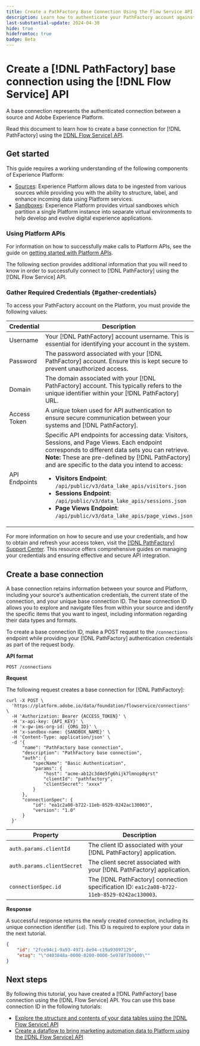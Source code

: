```yaml
---
title: Create a PathFactory Base Connection Using the Flow Service API
description: Learn how to authenticate your PathFactory account against Experience Platform using the Flow Service API.
last-substantial-update: 2024-04-30
hide: true
hidefromtoc: true
badge: Beta 
---
```

# Create a [!DNL PathFactory] base connection using the [!DNL Flow Service] API

A base connection represents the authenticated connection between a source and Adobe Experience Platform.

Read this document to learn how to create a base connection for [!DNL PathFactory] using the [[!DNL Flow Service] API](<https://www.adobe.io/experience-platform-apis/references/flow-service/>).

## Get started

This guide requires a working understanding of the following components of Experience Platform:

* [Sources](../../../../home.md): Experience Platform allows data to be ingested from various sources while providing you with the ability to structure, label, and enhance incoming data using Platform services.
* [Sandboxes](../../../../../sandboxes/home.md): Experience Platform provides virtual sandboxes which partition a single Platform instance into separate virtual environments to help develop and evolve digital experience applications.

### Using Platform APIs

For information on how to successfully make calls to Platform APIs, see the guide on [getting started with Platform APIs](../../../../../landing/api-guide.md).

The following section provides additional information that you will need to know in order to successfully connect to [!DNL PathFactory] using the [!DNL Flow Service] API.

### Gather Required Credentials {#gather-credentials}

To access your PathFactory account on the Platform, you must provide the following values:

| Credential | Description |
| ---------- | ----------- |
| Username | Your [!DNL PathFactory] account username. This is essential for identifying your account in the system. |
| Password | The password associated with your [!DNL PathFactory] account. Ensure this is kept secure to prevent unauthorized access. |
| Domain | The domain associated with your [!DNL PathFactory] account. This typically refers to the unique identifier within your [!DNL PathFactory] URL. |
| Access Token | A unique token used for API authentication to ensure secure communication between your systems and [!DNL PathFactory]. |
| API Endpoints | Specific API endpoints for accessing data: Visitors, Sessions, and Page Views. Each endpoint corresponds to different data sets you can retrieve. **Note:** These are pre-defined by [!DNL PathFactory] and are specific to the data you intend to access: <ul><li>**Visitors Endpoint**: `/api/public/v3/data_lake_apis/visitors.json`</li><li>**Sessions Endpoint**: `/api/public/v3/data_lake_apis/sessions.json`</li><li>**Page Views Endpoint**: `/api/public/v3/data_lake_apis/page_views.json`</li></ul> |

For more information on how to secure and use your credentials, and how to obtain and refresh your access token, visit the [[!DNL PathFactory] Support Center](https://support.pathfactory.com/categories/adobe/). This resource offers comprehensive guides on managing your credentials and ensuring effective and secure API integration.

## Create a base connection

A base connection retains information between your source and Platform, including your source's authentication credentials, the current state of the connection, and your unique base connection ID. The base connection ID allows you to explore and navigate files from within your source and identify the specific items that you want to ingest, including information regarding their data types and formats.

To create a base connection ID, make a POST request to the `/connections` endpoint while providing your [!DNL PathFactory] authentication credentials as part of the request body.

**API format**

```https
POST /connections
```

**Request**

The following request creates a base connection for [!DNL PathFactory]:

```shell
curl -X POST \
  'https://platform.adobe.io/data/foundation/flowservice/connections' \
  -H 'Authorization: Bearer {ACCESS_TOKEN}' \
  -H 'x-api-key: {API_KEY}' \
  -H 'x-gw-ims-org-id: {ORG_ID}' \
  -H 'x-sandbox-name: {SANDBOX_NAME}' \
  -H 'Content-Type: application/json' \
  -d '{
      "name": "PathFactory base connection",
      "description": "PathFactory base connection",
      "auth": {
          "specName": "Basic Authentication",
          "params": {
              "host": "acme-ab12c3d4e5fg6hijk7lmnop8qrst"
              "clientId": "pathfactory",
              "clientSecret": "xxxx"
          }
      },
      "connectionSpec": {
          "id": "ea1c2a08-b722-11eb-8529-0242ac130003",
          "version": "1.0"
      }
  }'
```

| Property | Description |
| -------- | ----------- |
| `auth.params.clientId` | The client ID associated with your [!DNL PathFactory] application. |
| `auth.params.clientSecret` | The client secret associated with your [!DNL PathFactory] application. |
| `connectionSpec.id` | The [!DNL PathFactory] connection specification ID: `ea1c2a08-b722-11eb-8529-0242ac130003`. |

**Response**

A successful response returns the newly created connection, including its unique connection identifier (`id`). This ID is required to explore your data in the next tutorial.

```json
{
    "id": "2fce94c1-9a93-4971-8e94-c19a93097129",
    "etag": "\"d403848a-0000-0200-0000-5e978f7b0000\""
}
```

## Next steps

By following this tutorial, you have created a [!DNL PathFactory] base connection using the [!DNL Flow Service] API. You can use this base connection ID in the following tutorials:

* [Explore the structure and contents of your data tables using the [!DNL Flow Service] API](../../explore/tabular.md)
* [Create a dataflow to bring marketing automation data to Platform using the [!DNL Flow Service] API](../../collect/marketing-automation.md)
